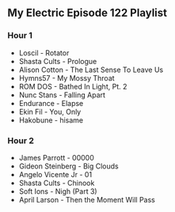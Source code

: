 ## My Electric Episode 122 Playlist

### Hour 1
* Loscil - Rotator
* Shasta Cults - Prologue
* Alison Cotton - The Last Sense To Leave Us
* Hymns57 - My Mossy Throat
* ROM DOS - Bathed In Light, Pt. 2
* Nunc Stans - Falling Apart
* Endurance - Elapse
* Ekin Fil - You, Only
* Hakobune - hisame

### Hour 2
* James Parrott - 00000
* Gideon Steinberg - Big Clouds
* Angelo Vicente Jr - 01
* Shasta Cults - Chinook
* Soft Ions - Nigh (Part 3)
* April Larson - Then the Moment Will Pass
